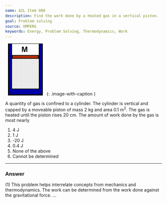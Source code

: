 ```yaml
---
name: A2L Item 088
description: Find the work done by a heated gas in a vertical piston.
goal: Problem solving
source: UMPERG
keywords: Energy, Problem Solving, Thermodynamics, Work
---
```


![Item088_fig1.gif](../images/Item088_fig1.gif){: .image-with-caption } 

A quantity of gas is confined to a cylinder.  The cylinder is vertical
and capped by a moveable piston of mass 2 kg and area 0.1 m<sup>2</sup>.
The gas is heated until the piston rises 20 cm.  The amount of work done
by the gas is most nearly

1. 4 J
2. 1 J
3. -20 J
4. 0.4 J
5. None of the above
6. Cannot be determined


<hr/>

### Answer

(1) This problem helps interrelate concepts from mechanics and
thermodynamics.  The work can be determined from the work done against
the gravitational force.
...

